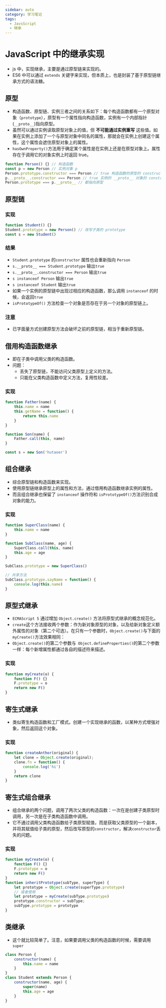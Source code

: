 ```yaml
---
sidebar: auto
category: 学习笔记
tags:
  - JavsScript
  - 继承
---
```


# JavaScript 中的继承实现
* js 中，实现继承，主要是通过原型链来实现的。
* ES6 中可以通过 `extends` 关键字来实现，但本质上，也是封装了基于原型链继承方式的语法糖。

## 原型
* 构造函数、原型链、实例三者之间的关系如下：每个构造函数都有一个原型对象（`prototype`），原型有一个属性指向构造函数，实例有一个内部指针(`__proto__`)指向原型。
* 虽然可以通过实例读取原型对象上的值，但 **不可能通过实例重写** 这些值。如果在实例上添加了一个与原型对象中同名的属性，那就会在实例上创建这个属性，这个属性会遮住原型对象上的属性。
* `hasOwnProperty()`方法用于确定某个属性是在实例上还是在原型对象上。属性存在于调用它的对象实例上时返回 true。

```js
function Person() {} // 构造函数
const p = new Person // 实例对象 p
Person.prototype.constructor === Person // true 构造函数的原型的 constructor 属性指向构造函数
p.__proto__.constructor === Person // true 实例的 __proto__ 对象的 constructor 属性也指向构造函数
Person.prototype === p.__proto__ // 都指向原型
```

## 原型链

### 实现
```js
function Student() {}
Student.prototype = new Person() // 改写子类的 prototype
const s = new Student() 
```

### 结果
* `Student.prototype` 的`constructor` 属性也会重新指向 `Person`
* `s.__proto__ === Student.prototype` 输出`true`
* `s.__proto__.constructor === Person` 输出`true`
* `s instanceof Person` 输出`true`
* `s instanceof Student` 输出`true`
* 如果一个实例的原型链中出现过相应的构造函数，那么调用 `instanceof` 的时候，会返回`true`
* `isPrototypeOf()` 方法检查一个对象是否存在于另一个对象的原型链上。

### 注意
* 已字面量方式创建原型方法会破坏之前的原型链，相当于重新原型链。

## 借用构造函数继承
* 即在子类中调用父类的构造函数。
* 问题：
  - 丢失了原型链，不能访问父类原型上定义的方法。
  - 只能在父类构造函数中定义方法，复用性较差。

### 实现
```js
function Father(name) {
	this.name = name
	this.getName = function() {
		return this.name
	}
}

function Son(name) {
	Father.call(this, name)
}

const s = new Son('hutaoer')
```


## 组合继承
* 综合原型链和构造函数来实现。
* 使用原型链继承原型上的属性和方法，通过借用构造函数继承实例的属性。
* 而且组合继承也保留了 `instanceof` 操作符和 `isPrototypeOf()`方法识别合成对象的能力。

### 实现
```js
function SuperClass(name) {
	this.name = name
}

function SubClass(name, age) {
	SuperClass.call(this, name)
	this.age = age 
}

SubClass.prototype = new SuperClass()

// 共享方法
SubClass.prototype.sayName = function() {
	console.log(this.name)
}

```

## 原型式继承
* `ECMAScript 5` 通过增加 `Object.create()` 方法将原型式继承的概念规范化。
* `create`这个方法接收两个参数：作为新对象原型的对象，以及给新对象定义额外属性的对象（第二个可选）。在只有一个参数时，`Object.create()`与下面的 `myCreate()`方法效果相同：
* `Object.create()`的第二个参数与` Object.defineProperties()`的第二个参数一样：每个新增属性都通过各自的描述符来描述。

### 实现
```js
function myCreate(o) {
	function F() {}
	F.prototype = o
	return new F()
}


```

## 寄生式继承
* 类似寄生构造函数和工厂模式。创建一个实现继承的函数，以某种方式增强对象，然后返回这个对象。

### 实现
```js
function createAnthor(original) {
	let clone = Object.create(original);
	clone.fn = function() {
		console.log('hi')
	}
	return clone
}
```

## 寄生式组合继承
* 组合继承的两个问题，调用了两次父类的构造函数：一次在是创建子类原型时调用，另一次是在子类构造函数中调用。
* 它不通过调用父类构造函数给子类原型赋值，而是获取父类原型的一个副本，并将其赋值给子类的原型，然后改写原型的`constructor`，解决`constructor`丢失的问题。

### 实现
```js
function myCreate(o) {
	function F() {}
	F.prototype = o
	return new F()
}
function inheritPrototype(subType, superType) {
	let prototype = Object.create(superType.prototype)
	// 或者使用 
	let prototype = myCreate(subType.prototype)
	prototype.constructor = subType;
	subType.prototype = prototype
}
```

## 类继承
* 这个就比较简单了。注意，如果要调用父类的构造函数的时候，需要调用`super`
```js
class Person {
	constructor(name) {
		this.name = name
	}
}
class Student extends Person {
	constructor(name, age) {
		super(name)
		this.age = age
	}
}

```



























